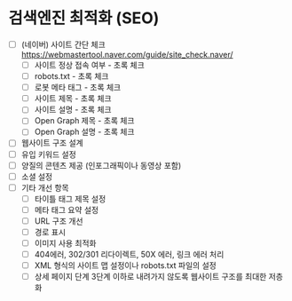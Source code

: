 # 검색엔진 최적화 (SEO)

- [ ] (네이버) 사이트 간단 체크 https://webmastertool.naver.com/guide/site_check.naver/
  - [ ] 사이트 정상 접속 여부 - 초록 체크
  - [ ] robots.txt - 초록 체크
  - [ ] 로봇 메타 태그 - 초록 체크
  - [ ] 사이트 제목 - 초록 체크
  - [ ] 사이트 설명 - 초록 체크
  - [ ] Open Graph 제목 - 초록 체크
  - [ ] Open Graph 설명 - 초록 체크
- [ ] 웹사이트 구조 설계
- [ ] 유입 키워드 설정
- [ ] 양질의 콘텐츠 제공 (인포그래픽이나 동영상 포함)
- [ ] 소셜 설정
- [ ] 기타 개선 항목
  - [ ] 타이틀 태그 제목 설정
  - [ ] 메타 태그 요약 설정
  - [ ] URL 구조 개선
  - [ ] 경로 표시
  - [ ] 이미지 사용 최적화
  - [ ] 404에러, 302/301 리다이렉트, 50X 에러, 링크 에러 처리
  - [ ] XML 형식의 사이트 맵 설정이나 robots.txt 파일의 설정
  - [ ] 상세 페이지 단계 3단계 이하로 내려가지 않도록 웹사이트 구조를 최대한 저층화
